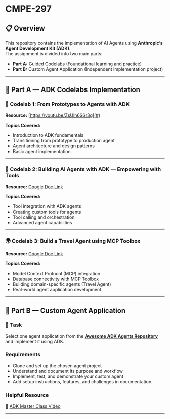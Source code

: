 # CMPE-297

## 📋 Overview
This repository contains the implementation of AI Agents using **Anthropic’s Agent Development Kit (ADK)**.  
The assignment is divided into two main parts:

- **Part A:** Guided Codelabs (Foundational learning and practice)
- **Part B:** Custom Agent Application (Independent implementation project)

---

## 🎯 Part A — ADK Codelabs Implementation

### 🧩 Codelab 1: From Prototypes to Agents with ADK
**Resource:** [https://youtu.be/ZsUlh6S6r3g](#)

**Topics Covered:**
- Introduction to ADK fundamentals  
- Transitioning from prototype to production agent  
- Agent architecture and design patterns  
- Basic agent implementation  

---

### 🧰 Codelab 2: Building AI Agents with ADK — Empowering with Tools
**Resource:** [Google Doc Link](#)

**Topics Covered:**
- Tool integration with ADK agents  
- Creating custom tools for agents  
- Tool calling and orchestration  
- Advanced agent capabilities  

---

### 🌍 Codelab 3: Build a Travel Agent using MCP Toolbox
**Resource:** [Google Doc Link](#)

**Topics Covered:**
- Model Context Protocol (MCP) integration  
- Database connectivity with MCP Toolbox  
- Building domain-specific agents (Travel Agent)  
- Real-world agent application development  

---

## 🚀 Part B — Custom Agent Application

### 🧠 Task
Select one agent application from the **[Awesome ADK Agents Repository](https://github.com/awesome-adk-agents)** and implement it using ADK.

### Requirements
- Clone and set up the chosen agent project  
- Understand and document its purpose and workflow  
- Implement, test, and demonstrate your custom agent  
- Add setup instructions, features, and challenges in documentation  

### Helpful Resource
🎥 [ADK Master Class Video](#)

---
